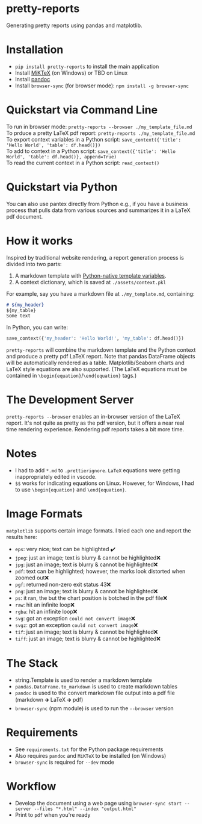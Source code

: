 # pretty-reports
Generating pretty reports using pandas and matplotlib.  

# Installation
* `pip install pretty-reports` to install the main application  
* Install [MiKTeX](https://miktex.org/howto/install-miktex) (on Windows) or TBD on Linux  
* Install [pandoc](https://pandoc.org/installing.html)  
* Install `browser-sync` (for browser mode): `npm install -g browser-sync`  

# Quickstart via Command Line
To run in browser mode: `pretty-reports --browser ./my_template_file.md`  
To prduce a pretty LaTeX pdf report: `pretty-reports ./my_template_file.md`  
To export context variables in a Python script: `save_context({'title': 'Hello World', 'table': df.head()})`  
To add to context in a Python script: `save_context({'title': 'Hello World', 'table': df.head()}, append=True)`  
To read the current context in a Python script: `read_context()`  

# Quickstart via Python
You can also use pantex directly from Python e.g., if you have a business process that pulls data from 
various sources and summarizes it in a LaTeX pdf document.  


# How it works
Inspired by traditional website rendering, a report generation process is divided into two parts:  
1. A markdown template with [Python-native template variables](https://docs.python.org/3/library/string.html#template-strings).  
1. A context dictionary, which is saved at `./assets/context.pkl`  

For example, say you have a markdown file at `./my_template.md`, containing:
```markdown
# ${my_header}
${my_table}
Some text
```

In Python, you can write:  
```python
save_context({'my_header': 'Hello World!', 'my_table': df.head()})
```

`pretty-reports` will combine the markdown template and the Python context and produce a pretty pdf LaTeX report. 
Note that pandas DataFrame objects will be automatically rendered as a table.  Matplotlib/Seaborn 
charts and LaTeX style equations are also supported.  (The LaTeX equations must be contained in `\begin{equation}`/`\end{equation}` tags.)

# The Development Server
`pretty-reports --browser` enables an in-browser version of the LaTeX report.  It's not quite as pretty as the pdf version, but 
it offers a near real time rendering experience.  Rendering pdf reports takes a bit more time.

# Notes

*  I had to add `*.md` to `.prettierignore`.  `LaTeX` equations were getting inappropriately edited in vscode.  
*  `$$` works for indicating equations on Linux.  However, for Windows, I had to use `\begin{equation}` and `\end{equation}`.  

# Image Formats

`matplotlib` supports certain image formats.  I tried each one and report the results here: 
* `eps`: very nice; text can be highlighted ✔️  
* `jpeg`: just an image; text is blurry & cannot be highlighted❌  
* `jpg`: just an image; text is blurry & cannot be highlighted❌  
* `pdf`: text can be highlighted; however, the marks look distorted when zoomed out❌  
* `pgf`: returned non-zero exit status 43❌  
* `png`: just an image; text is blurry & cannot be highlighted❌  
* `ps`: it ran, the but the chart position is botched in the pdf file❌  
* `raw`: hit an infinite loop❌  
* `rgba`: hit an infinite loop❌  
* `svg`: got an exception `could not convert image`❌  
* `svgz`: got an exception `could not convert image`❌  
* `tif`: just an image; text is blurry & cannot be highlighted❌  
* `tiff`: just an image; text is blurry & cannot be highlighted❌  

# The Stack
* string.Template is used to render a markdown template  
* `pandas.DataFrame.to_markdown` is used to create markdown tables  
* `pandoc` is used to the convert markdown file output into a pdf file (markdown 🡲 LaTeX 🡲 pdf)  
* `browser-sync` (npm module) is used to run the `--browser` version  

# Requirements  
* See `requirements.txt` for the Python package requirements  
* Also requires `pandoc` and `MiKTeX` to be installed (on Windows)  
* `browser-sync` is required for `--dev` mode  

# Workflow
* Develop the document using a web page using `browser-sync start --server --files "*.html" --index "output.html"`  
* Print to `pdf` when you're ready  
